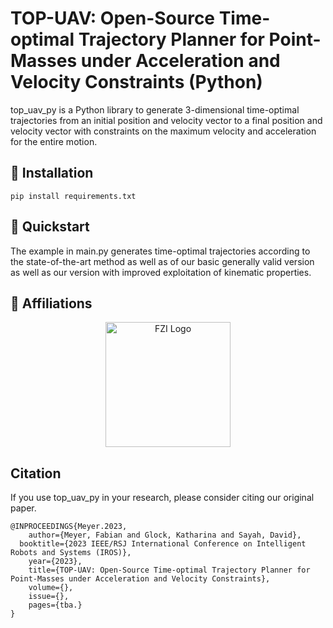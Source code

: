 # TOP-UAV: Open-Source Time-optimal Trajectory Planner for Point-Masses under Acceleration and Velocity Constraints (Python)
top_uav_py is a Python library to generate 3-dimensional time-optimal trajectories from an initial position and velocity vector to a final position and velocity vector with constraints on the maximum velocity and acceleration for the entire motion.

## 💈 Installation
```shell
pip install requirements.txt
```


## 🍫 Quickstart
The example in main.py generates time-optimal trajectories according to the state-of-the-art method as well as of our basic generally valid version as well as our version with improved exploitation of kinematic properties.


## 🏫 Affiliations
<p align="center">
    <img src="https://upload.wikimedia.org/wikipedia/de/thumb/4/44/Fzi_logo.svg/1200px-Fzi_logo.svg.png?raw=true" alt="FZI Logo" height="200"/>
</p>

## Citation

If you use top_uav_py in your research, please consider citing our original paper. 

```
@INPROCEEDINGS{Meyer.2023,
	author={Meyer, Fabian and Glock, Katharina and Sayah, David}, 
  booktitle={2023 IEEE/RSJ International Conference on Intelligent Robots and Systems (IROS)}, 
	year={2023},
	title={TOP-UAV: Open-Source Time-optimal Trajectory Planner for Point-Masses under Acceleration and Velocity Constraints},
	volume={},
	issue={}, 
	pages={tba.}
}
```